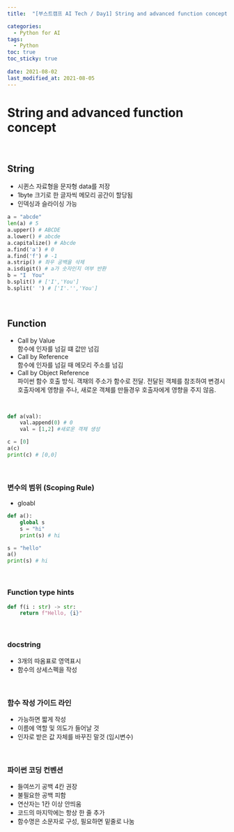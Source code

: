 ```yaml
---
title:  "[부스트캠프 AI Tech / Day1] String and advanced function concept"

categories:
  - Python for AI
tags:
  - Python
toc: true
toc_sticky: true
 
date: 2021-08-02
last_modified_at: 2021-08-05
---
```


# String and advanced function concept
<br>

## String
* 시퀸스 자료형을 문자형 data를 저장
* 1byte 크기로 한 글자씩 메모리 공간이 할당됨
* 인덱싱과 슬라이싱 가능
```python
a = "abcde"
len(a) # 5
a.upper() # ABCDE
a.lower() # abcde
a.capitalize() # Abcde
a.find('a') # 0
a.find('f') # -1
a.strip() # 좌우 공백을 삭제
a.isdigit() # a가 숫자인지 여부 반환
b = "I  You"
b.split() # ['I','You']
b.split(' ') # ['I'.'','You'] 
```
<br>

## Function
* Call by Value  
함수에 인자를 넘길 떄 값만 넘김  
* Call by Reference  
함수에 인자를 넘길 때 메모리 주소를 넘김
* Call by Object Reference  
파이썬 함수 호출 방식. 객채의 주소가 함수로 전달. 전달된 객체를 참조하여 변경시 호출자에게 영향을 주나, 새로운 객체를 만들경우 호출자에게 영향을 주지 않음.  
<br>

```python  
def a(val):
    val.append(0) # 0
    val = [1,2] #새로운 객체 생성

c = [0]
a(c)
print(c) # [0,0]
```  
<br>

### 변수의 범위 (Scoping Rule)  
* gloabl  
```python
def a():
    global s
    s = "hi"
    print(s) # hi
```  
```python
s = "hello"
a()
print(s) # hi
```  
<br>

### Function type hints  
```python  
def f(i : str) -> str:
    return f"Hello, {i}"
```
<br>

### docstring  
* 3개의 따옴표로 영역표시  
* 함수의 상세스펙을 작성  
<br>

### 함수 작성 가이드 라인  
* 가능하면 짧게 작성  
* 이름에 역할 및 의도가 들어날 것  
* 인자로 받은 값 자체를 바꾸진 말것 (임시변수)  
<br>

### 파이썬 코딩 컨벤션
* 들여쓰기 공백 4칸 권장  
* 불필요한 공백 피함  
* 연산자는 1칸 이상 안띄움  
* 코드의 마지막에는 항상 한 줄 추가  
* 함수명은 소문자로 구성, 필요하면 밑줄로 나눔  